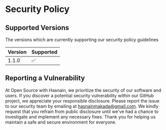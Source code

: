 # Security Policy

## Supported Versions

The versions which are currently supporting our security policy guidelines

| Version | Supported          |
| ------- | ------------------ |
| 1.1.0   | :white_check_mark: |

## Reporting a Vulnerability

At Open Source with Hasnain, we prioritize the security of our software and users. If you discover a potential security vulnerability within our GitHub project, we appreciate your responsible disclosure. Please report the issue to our security team by emailing at [hasnainmakada@gmail.com](mailto:hasnainmakada@gmail.com). We kindly request that you refrain from public disclosure until we've had a chance to investigate and implement any necessary fixes. Thank you for helping us maintain a safe and secure environment for everyone.
